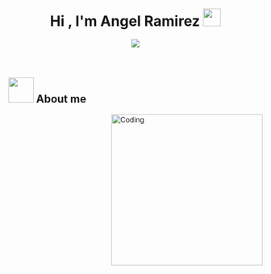 <h1 align="center">Hi , I'm Angel Ramirez <img src="https://media.giphy.com/media/hvRJCLFzcasrR4ia7z/giphy.gif" width="35"></h1>
<p align="center">
  <a href="https://github.com/DenverCoder1/readme-typing-svg"><img src="https://readme-typing-svg.herokuapp.com?font=Time+New+Roman&color=%23C8BE25&size=25&center=true&vCenter=true&width=600&height=100&lines=Robotics+and+digital+systems+engineer;Competitive+Programmer;Active+learner;Always+learning+new+things"></a>
</p>


<br>
<!--
<p align="center"> 
	<img src="https://komarev.com/ghpvc/?username=RobotlanTech&label=Profile%20views&color=0047AB&style=plastic?" alt="RobotlanTech" height=25px, width=160px/> 
</p>
-->
	
## <picture><img src = "https://github.com/7oSkaaa/7oSkaaa/blob/main/Images/about_me.gif?raw=true" width = 50px></picture> About me

<img align="right" alt="Coding" width="300" src="https://i.pinimg.com/originals/81/17/8b/81178b47a8598f0c81c4799f2cdd4057.gif">

